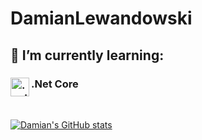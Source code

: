 # DamianLewandowski

## 🌱 I’m currently learning:
### <img align="left" src="https://upload.wikimedia.org/wikipedia/commons/e/ee/.NET_Core_Logo.svg" alt=".net" height="30"/> .Net Core
<br/>

[![Damian's GitHub stats](https://github-readme-stats.vercel.app/api?username=gingerninjaa&theme=synthwave&show_icons=true)](https://github.com/anuraghazra/github-readme-stats)
